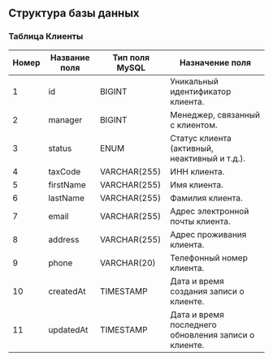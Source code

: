 ## Структура базы данных
### Таблица Клиенты
| Номер | Название поля | Тип поля MySQL           | Назначение поля                                        |
|-------|---------------|-------------------------|--------------------------------------------------------|
| 1     | id            | BIGINT                  | Уникальный идентификатор клиента.                      |
| 2     | manager       | BIGINT                  | Менеджер, связанный с клиентом.                         |
| 3     | status        | ENUM                    | Статус клиента (активный, неактивный и т.д.).          |
| 4     | taxCode       | VARCHAR(255)            | ИНН клиента.                                           |
| 5     | firstName     | VARCHAR(255)            | Имя клиента.                                          |
| 6     | lastName      | VARCHAR(255)            | Фамилия клиента.                                      |
| 7     | email         | VARCHAR(255)            | Адрес электронной почты клиента.                      |
| 8     | address       | VARCHAR(255)            | Адрес проживания клиента.                             |
| 9     | phone         | VARCHAR(20)             | Телефонный номер клиента.                             |
| 10    | createdAt     | TIMESTAMP               | Дата и время создания записи о клиенте.               |
| 11    | updatedAt     | TIMESTAMP               | Дата и время последнего обновления записи о клиенте. |
